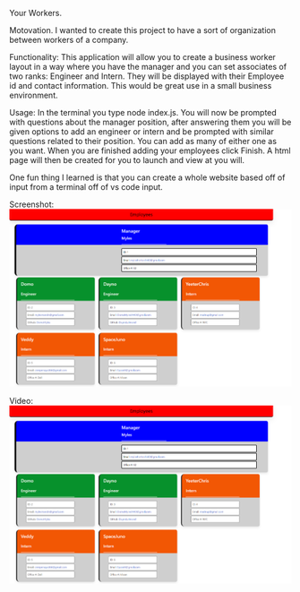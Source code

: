 Your Workers.

Motovation.
I wanted to create this project to have a sort of organization between workers of a company.

Functionality:
This application will allow you to create a business worker layout in a way where you have the manager and you can set associates of two ranks: Engineer and Intern. They will be displayed with their Employee id and contact information.
This would be great use in a small business environment.
 
Usage:
In the terminal you type node index.js.
You will now be prompted with questions about the manager position, after answering them you will be given options to add an engineer or intern and be prompted with similar questions related to their position. You can add as many of either one as you want. When you are finished adding your employees click Finish. A html page will then be created for you to launch and view at you will.

 One fun thing I learned is that you can create a whole website based off of input from a terminal off of vs code input.

Screenshot:
![Picture of website](./assets/picture1.png)

Video:
[![Video](./assets/picture1.png)](https://youtu.be/Bc4CGDOSGrE)